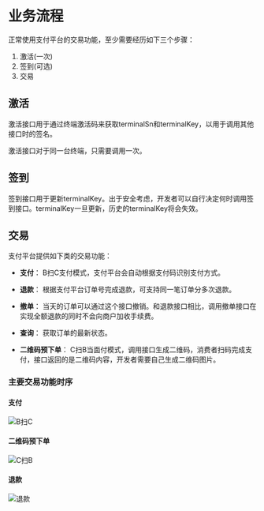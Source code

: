 # 业务流程

正常使用支付平台的交易功能，至少需要经历如下三个步骤：

1. 激活(一次)
2. 签到(可选)
3. 交易

## 激活
激活接口用于通过终端激活码来获取terminalSn和terminalKey，以用于调用其他接口时的签名。

激活接口对于同一台终端，只需要调用一次。

## 签到
签到接口用于更新terminalKey。出于安全考虑，开发者可以自行决定何时调用签到接口。terminalKey一旦更新，历史的terminalKey将会失效。

## 交易
支付平台提供如下类的交易功能：

* **支付**： B扫C支付模式，支付平台会自动根据支付码识别支付方式。

* **退款**： 根据支付平台订单号完成退款，可支持同一笔订单分多次退款。

* **撤单**： 当天的订单可以通过这个接口撤销。和退款接口相比，调用撤单接口在实现全额退款的同时不会向商户加收手续费。

* **查询**： 获取订单的最新状态。

* **二维码预下单**： C扫B当面付模式，调用接口生成二维码，消费者扫码完成支付，接口返回的是二维码内容，开发者需要自己生成二维码图片。


### 主要交易功能时序

#### 支付
![B扫C](http://ww4.sinaimg.cn/large/48673013gw1ez7c45v2t4j20gq0rzdhm.jpg)


#### 二维码预下单
![C扫B](http://ww4.sinaimg.cn/large/48673013gw1ez7c4lpqb1j20g80flmy3.jpg)

#### 退款
![退款](http://ww2.sinaimg.cn/large/48673013gw1ez7c4wsb9kj20gq0h3mxx.jpg)
